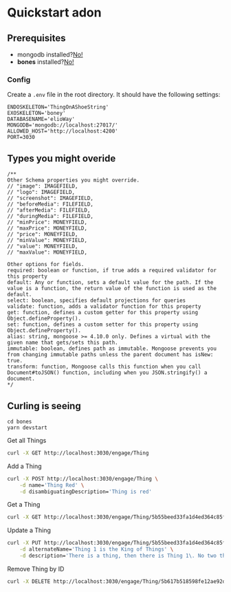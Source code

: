 # Quickstart adon

## Prerequisites

- mongodb installed?[No!](https://elioway.gitlab.io/eliothing/bones/mongo-db.html)
- **bones** installed?[No!](https://elioway.gitlab.io/eliothing/bones/installing.html)

### Config

Create a `.env` file in the root directory. It should have the following settings:

```
ENDOSKELETON='ThingOnAShoeString'
EXOSKELETON='boney'
DATABASENAME='elioWay'
MONGODB='mongodb://localhost:27017/'
ALLOWED_HOST='http://localhost:4200'
PORT=3030
```

## Types you might overide

```
/**
Other Schema properties you might override.
// "image": IMAGEFIELD,
// "logo": IMAGEFIELD,
// "screenshot": IMAGEFIELD,
// "beforeMedia": FILEFIELD,
// "afterMedia": FILEFIELD,
// "duringMedia": FILEFIELD,
// "minPrice": MONEYFIELD,
// "maxPrice": MONEYFIELD,
// "price": MONEYFIELD,
// "minValue": MONEYFIELD,
// "value": MONEYFIELD,
// "maxValue": MONEYFIELD,

Other options for fields.
required: boolean or function, if true adds a required validator for this property
default: Any or function, sets a default value for the path. If the value is a function, the return value of the function is used as the default.
select: boolean, specifies default projections for queries
validate: function, adds a validator function for this property
get: function, defines a custom getter for this property using Object.defineProperty().
set: function, defines a custom setter for this property using Object.defineProperty().
alias: string, mongoose >= 4.10.0 only. Defines a virtual with the given name that gets/sets this path.
immutable: boolean, defines path as immutable. Mongoose prevents you from changing immutable paths unless the parent document has isNew: true.
transform: function, Mongoose calls this function when you call Document#toJSON() function, including when you JSON.stringify() a document.
*/
```

## Curling is seeing

```
cd bones
yarn devstart
```

Get all Things

```bash
curl -X GET http://localhost:3030/engage/Thing
```

Add a Thing

```bash
curl -X POST http://localhost:3030/engage/Thing \
    -d name='Thing Red' \
    -d disambiguatingDescription='Thing is red'
```

Get a Thing

```bash
curl -X GET http://localhost:3030/engage/Thing/5b55beed33fa1d4ed364c85f
```

Update a Thing

```bash
curl -X PUT http://localhost:3030/engage/Thing/5b55beed33fa1d4ed364c85f \
    -d alternateName='Thing 1 is the King of Things' \
    -d description='There is a thing, then there is Thing 1\. No two things are the same. Thing 1 is best.'
```

Remove Thing by ID

```bash
curl -X DELETE http://localhost:3030/engage/Thing/5b617b518598fe12ae92d634
```
